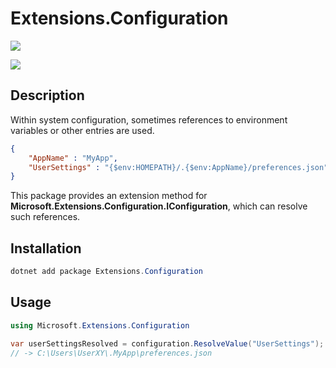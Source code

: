 # Extensions.Configuration

[![](https://github.com/JanDonnermayer/Extensions.Configuration/workflows/UnitTests/badge.svg)](
https://github.com/JanDonnermayer/Extensions.Configuration/actions)

[![](https://img.shields.io/badge/nuget-v0.0.1-blue.svg)](
https://www.nuget.org/packages/Extensions.Configuration/)

## Description

Within system configuration, sometimes references to environment variables or other entries are used.

```json
{
    "AppName" : "MyApp",
    "UserSettings" : "{$env:HOMEPATH}/.{$env:AppName}/preferences.json"
}
```

This package provides an extension method for **Microsoft.Extensions.Configuration.IConfiguration**,
which can resolve such references.

## Installation

```powershell
dotnet add package Extensions.Configuration
```

## Usage

```csharp
using Microsoft.Extensions.Configuration

var userSettingsResolved = configuration.ResolveValue("UserSettings");
// -> C:\Users\UserXY\.MyApp\preferences.json
```
